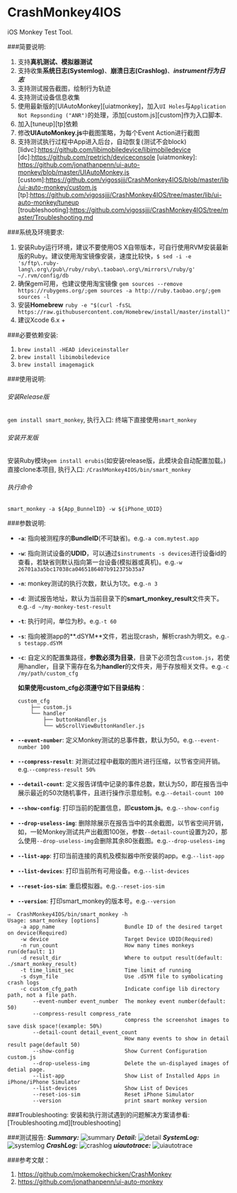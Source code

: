 # CrashMonkey4IOS
iOS Monkey Test Tool.

###简要说明:
1. 支持**真机测试、模拟器测试**
2. 支持收集**系统日志(Systemlog)**、**崩溃日志(Crashlog)**、***instrument行为日志***
3. 支持测试报告截图，绘制行为轨迹
4. 支持测试设备信息收集
5. 使用最新版的[UIAutoMonkey][uiatmonkey]，加入`UI Holes`与`Application Not Repsonding ("ANR")`的处理，添加[custom.js][custom]作为入口脚本.
6. 加入[tuneup][tp]依赖
7. 修改**UIAutoMonkey.js**中截图策略，为每个Event Action进行截图
8. 支持测试执行过程中App进入后台，自动恢复(测试不会block)
  [lidvc]:https://github.com/libimobiledevice/libimobiledevice
  [dc]:https://github.com/rpetrich/deviceconsole
  [uiatmonkey]: https://github.com/jonathanpenn/ui-auto-monkey/blob/master/UIAutoMonkey.js
  [custom]:https://github.com/vigossjjj/CrashMonkey4IOS/blob/master/lib/ui-auto-monkey/custom.js
  [tp]:https://github.com/vigossjjj/CrashMonkey4IOS/tree/master/lib/ui-auto-monkey/tuneup
  [troubleshooting]:https://github.com/vigossjjj/CrashMonkey4IOS/tree/master/Troubleshooting.md

###系统及环境要求:
1. 安装Ruby运行环境，建议不要使用OS X自带版本，可自行使用RVM安装最新版的Ruby。建议使用淘宝镜像安装，速度比较快，`$ sed -i -e 's/ftp\.ruby-lang\.org\/pub\/ruby/ruby\.taobao\.org\/mirrors\/ruby/g' ~/.rvm/config/db`
2. 确保gem可用，也建议使用淘宝镜像 `gem sources --remove https://rubygems.org/;gem sources -a http://ruby.taobao.org/;gem sources -l`
3. 安装**Homebrew** `ruby -e "$(curl -fsSL https://raw.githubusercontent.com/Homebrew/install/master/install)"`
4. 建议Xcode 6.x +

###必要依赖安装:
1. `brew install -HEAD ideviceinstaller`
2. `brew install libimobiledevice`
3. `brew install imagemagick`

###使用说明:
###### 安装Release版
`gem install smart_monkey`, 执行入口: 终端下直接使用`smart_monkey`
###### 安装开发版
安装Ruby模块`gem install erubis`(如安装release版，此模块会自动配置加载。)
直接clone本项目, 执行入口: `/CrashMonkey4IOS/bin/smart_monkey`

###### 执行命令
`smart_monkey -a ${App_BunnelID} -w ${iPhone_UDID}`

###参数说明:

* **`-a`**: 指向被测程序的**BundleID**(不可缺省)。e.g.`-a com.mytest.app`
* **`-w`**: 指向测试设备的**UDID**，可以通过`$instruments -s devices`进行设备id的查看，若缺省则默认指向第一台设备(模拟器或真机)。e.g.`-w 26701a3a5bc17038ca0465186407b912375b35a7`
* **`-n`**: monkey测试的执行次数，默认为1次。e.g.`-n 3`
* **`-d`**: 测试报告地址，默认为当前目录下的**smart_monkey_result**文件夹下。e.g.`-d ~/my-monkey-test-result`
* **`-t`**: 执行时间，单位为秒。e.g.`-t 60`
* **`-s`**: 指向被测app的**.dSYM**文件，若出现crash，解析crash为明文。e.g.`-s testapp.dSYM`
* **`-c`**: 自定义的配置集路径，**参数必须为目录**，目录下必须包含`custom.js`，若使用handler，目录下需存在名为**handler**的文件夹，用于存放相关文件。e.g.`-c /my/path/custom_cfg`

	**如果使用custom_cfg必须遵守如下目录结构**：

	```
	custom_cfg
    	├── custom.js
    	└── handler
        	├── buttonHandler.js
        	└── wbScrollViewButtonHandler.js
	```
* **`--event-number`**: 定义Monkey测试的总事件数，默认为50。e.g.`--event-number 100`
* **`--compress-result`**: 对测试过程中截取的图片进行压缩，以节省空间开销。e.g.`--compress-result 50%`
* **`--detail-count`**: 定义报告详情中记录的事件总数，默认为50，即在报告当中展示最近的50次随机事件，且进行操作示意绘制。e.g.`--detail-count 100`
* **`--show-config`**: 打印当前的配置信息，即**custom.js**。e.g.`--show-config`
* **`--drop-useless-img`**: 删除除展示在报告当中的其余截图，以节省空间开销，如，一轮Monkey测试共产出截图100张，参数`--detail-count`设置为20，那么使用`--drop-useless-img`会删除其余80张截图。e.g.`--drop-useless-img`
* **`--list-app`**: 打印当前连接的真机及模拟器中所安装的app。e.g.`--list-app`
* **`--list-devices`**: 打印当前所有可用设备。e.g.`--list-devices`
* **`--reset-ios-sim`**: 重启模拟器。e.g.`--reset-ios-sim`
* **`--version`**: 打印smart_monkey的版本号。e.g.`--version`

```
⇒  CrashMonkey4IOS/bin/smart_monkey -h
Usage: smart_monkey [options]
    -a app_name                      Bundle ID of the desired target on device(Required)
    -w device                        Target Device UDID(Required)
    -n run_count                     How many times monkeys run(default: 1)
    -d result_dir                    Where to output result(default: ./smart_monkey_result)
    -t time_limit_sec                Time limit of running
    -s dsym_file                     Use .dSYM file to symbolicating crash logs
    -c custom_cfg_path               Indicate confige lib directory path, not a file path.
        --event-number event_number  The monkey event number(default: 50)
        --compress-result compress_rate
                                     compress the screenshot images to save disk space!(example: 50%)
        --detail-count detail_event_count
                                     How many events to show in detail result page(default 50)
        --show-config                Show Current Configuration custom.js
        --drop-useless-img           Delete the un-displayed images of detial page.
        --list-app                   Show List of Installed Apps in iPhone/iPhone Simulator
        --list-devices               Show List of Devices
        --reset-ios-sim              Reset iPhone Simulator
        --version                    print smart monkey version
```

###Troubleshooting:
安装和执行测试遇到的问题解决方案请参看:[Troubleshooting.md][troubleshooting]

###测试报告:
***Summary:***
<img alt="summary" src="https://github.com/vigossjjj/CrashMonkey4IOS/blob/master/img/summary.jpg">
***Detail:***
<img alt="detail" src="https://github.com/vigossjjj/CrashMonkey4IOS/blob/master/img/detail.jpg">
***SystemLog:***
<img alt="systemlog" src="https://github.com/vigossjjj/CrashMonkey4IOS/blob/master/img/systemlog.jpg">
***CrashLog:***
<img alt="crashlog" src="https://github.com/vigossjjj/CrashMonkey4IOS/blob/master/img/crashlog.jpg">
***uiautotrace:***
<img alt="uiautotrace" src="https://github.com/vigossjjj/CrashMonkey4IOS/blob/master/img/uiauto_trace.jpg">

###参考文献：
1. https://github.com/mokemokechicken/CrashMonkey
2. https://github.com/jonathanpenn/ui-auto-monkey
